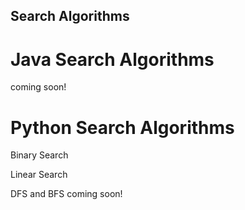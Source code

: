 ## Search Algorithms

# Java Search Algorithms

coming soon!

# Python Search Algorithms

Binary Search

Linear Search

DFS and BFS coming soon!
